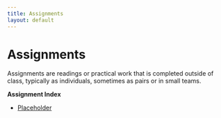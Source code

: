 ```yaml
---
title: Assignments
layout: default
---
```


# Assignments

Assignments are readings or practical work that is completed outside of class, typically as individuals, sometimes as pairs or in small teams.

**Assignment Index**

* [ Placeholder ](#downloads_installs_and_stuff)

